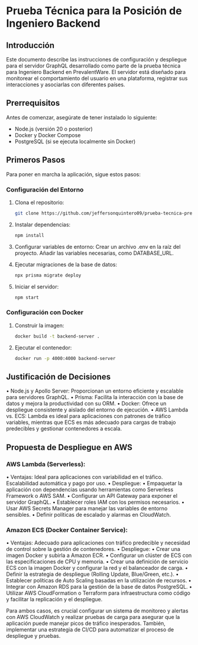 # Prueba Técnica para la Posición de Ingeniero Backend

## Introducción

Este documento describe las instrucciones de configuración y despliegue para el servidor GraphQL desarrollado como parte de la prueba técnica para Ingeniero Backend en PrevalentWare. El servidor está diseñado para monitorear el comportamiento del usuario en una plataforma, registrar sus interacciones y asociarlas con diferentes países.

## Prerrequisitos

Antes de comenzar, asegúrate de tener instalado lo siguiente:
- Node.js (versión 20 o posterior)
- Docker y Docker Compose
- PostgreSQL (si se ejecuta localmente sin Docker)

## Primeros Pasos

Para poner en marcha la aplicación, sigue estos pasos:

### Configuración del Entorno

1. Clona el repositorio:
   ```bash
   git clone https://github.com/jeffersonquintero09/prueba-tecnica-prevalentware.git
   
2. Instalar dependencias:
   ```bash
   npm install

3. Configurar variables de entorno:
   Crear un archivo .env en la raíz del proyecto.
   Añadir las variables necesarias, como DATABASE_URL.

4. Ejecutar migraciones de la base de datos:
   ```bash
   npx prisma migrate deploy

5. Iniciar el servidor:
   ```bash
   npm start

### Configuración con Docker

1. Construir la imagen:
   ```bash
   docker build -t backend-server .

2. Ejecutar el contenedor:
   ```bash
   docker run -p 4000:4000 backend-server

## Justificación de Decisiones

• Node.js y Apollo Server: Proporcionan un entorno eficiente y escalable para servidores GraphQL.
• Prisma: Facilita la interacción con la base de datos y mejora la productividad con su ORM.
• Docker: Ofrece un despliegue consistente y aislado del entorno de ejecución.
• AWS Lambda vs. ECS: Lambda es ideal para aplicaciones con patrones de tráfico variables, mientras que ECS es más adecuado   para cargas de trabajo predecibles y gestionar contenedores a escala.

## Propuesta de Despliegue en AWS

### AWS Lambda (Serverless):
• Ventajas: Ideal para aplicaciones con variabilidad en el tráfico. Escalabilidad automática y pago por uso.
• Despliegue:
   • Empaquetar la aplicación con dependencias usando herramientas como Serverless Framework o AWS SAM.
   • Configurar un API Gateway para exponer el servidor GraphQL.
   • Establecer roles IAM con los permisos necesarios.
   • Usar AWS Secrets Manager para manejar las variables de entorno sensibles.
   • Definir políticas de escalado y alarmas en CloudWatch.
   
### Amazon ECS (Docker Container Service):
• Ventajas: Adecuado para aplicaciones con tráfico predecible y necesidad de control sobre la gestión de contenedores.
• Despliegue:
   • Crear una imagen Docker y subirla a Amazon ECR.
   • Configurar un clúster de ECS con las especificaciones de CPU y memoria.
   • Crear una definición de servicio ECS con la imagen Docker y configurar la red y el balanceador de carga.
   • Definir la estrategia de despliegue (Rolling Update, Blue/Green, etc.).
   • Establecer políticas de Auto Scaling basadas en la utilización de recursos.
   • Integrar con Amazon RDS para la gestión de la base de datos PostgreSQL.
   • Utilizar AWS CloudFormation o Terraform para infraestructura como código y facilitar la replicación y el despliegue.
   
Para ambos casos, es crucial configurar un sistema de monitoreo y alertas con AWS CloudWatch y realizar pruebas de carga para asegurar que la aplicación puede manejar picos de tráfico inesperados. También, implementar una estrategia de CI/CD para automatizar el proceso de despliegue y pruebas.

